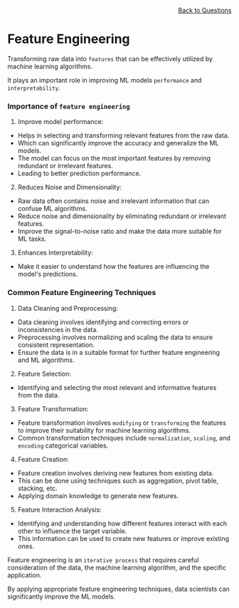 <p align='right'><a align="right" href="https://github.com/KIRANKUMAR7296/Library/blob/main/Interview.md">Back to Questions</a></p>

# Feature Engineering
 
 Transforming raw data into `features` that can be effectively utilized by machine learning algorithms.

 It plays an important role in improving ML models `performance` and `interpretability`.

### Importance of `feature engineering`

1. Improve model performance:
- Helps in selecting and transforming relevant features from the raw data.
- Which can significantly improve the accuracy and generalize the ML models.
- The model can focus on the most important features by removing redundant or irrelevant features.
- Leading to better prediction performance.

2. Reduces Noise and Dimensionality:
- Raw data often contains noise and irrelevant information that can confuse ML algorithms.
- Reduce noise and dimensionality by eliminating redundant or irrelevant features.
- Improve the signal-to-noise ratio and make the data more suitable for ML tasks.

3. Enhances Interpretability:
- Make it easier to understand how the features are influencing the model's predictions.

### Common Feature Engineering Techniques

1. Data Cleaning and Preprocessing:
- Data cleaning involves identifying and correcting errors or inconsistencies in the data. 
- Preprocessing involves normalizing and scaling the data to ensure consistent representation.
- Ensure the data is in a suitable format for further feature engineering and ML algorithms.

2. Feature Selection:
- Identifying and selecting the most relevant and informative features from the data.

3. Feature Transformation:
- Feature transformation involves `modifying` or `transforming` the features to improve their suitability for machine learning algorithms.
- Common transformation techniques include `normalization`, `scaling`, and `encoding` categorical variables.

4. Feature Creation:
- Feature creation involves deriving new features from existing data.
- This can be done using techniques such as aggregation, pivot table, stacking, etc.
- Applying domain knowledge to generate new features.

5. Feature Interaction Analysis:
- Identifying and understanding how different features interact with each other to influence the target variable.
- This information can be used to create new features or improve existing ones.

Feature engineering is an `iterative process` that requires careful consideration of the data, the machine learning algorithm, and the specific application. 

By applying appropriate feature engineering techniques, data scientists can significantly improve the ML models.
